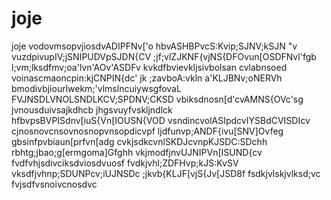 # joje
joje
vodovmsopvjiosdvADIPFNv['o
hbvASHBPvcS:Kvip;SJNV;kSJN "v
vuzdpivupIV;jSNIPUDVpSJDN{CV
;jf;vlZJKNF{vjNS{DFOvun[OSDFNvl'fgb
l;vm;lksdfmv;oa'lvn'AOv'ASDFv
kvkdfbvievkljsivbolsan cvlabnsoed
voinascmaoncpin:kjCNPIN{dc'
jk ;zavboA:vkln a'KLJBNv;oNERVh
bmodivbjiourlwekm;'vlmslncuiywsgfovaL
FVJNSDLVNOLSNDLKCV;SPDNV;CKSD
vbiksdnosn[d'cvAMNS{OVc'sg
jvnousduivsajkdhcb jhgsvuyfvskljndlck
hfbvpsBVPISdnv[iuS{Vn[IOUSN{VOD
vsndincvolASIpdcvIYSBdCVISDIcv
cjnosnovcnsovnosnopvnsopdicvpf
ljdfunvp;ANDF{ivu[SNV]Ovfeg
gbsinfpvbiaun[prfvn[adg
cvkjsdkcvnlSKDJcvnpKJSDC:SDchh
rbhtg;jbao;g[ermgoma]Gfghh
vkjmodfjnvUJNIPVn[ISUND{cv
fvdfvhjsdivciksdviosdvuosf
fvdkjvhl;ZDFHvp;kJS:KvSV
vksdfjvhnp;SDUNPcv;iUJNSDc
;jkvb{KLJF[vjS{Jv[JSD8f
fsdkjvlskjvlksd;vc
fvjsdfvsnoivcnosdvc
